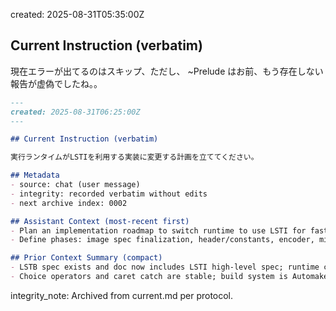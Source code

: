 created: 2025-08-31T05:35:00Z

## Current Instruction (verbatim)

現在エラーが出てるのはスキップ、ただし、 ~Prelude はお前、もう存在しない報告が虚偽でしたね。。
```markdown
---
created: 2025-08-31T06:25:00Z
---

## Current Instruction (verbatim)

実行ランタイムがLSTIを利用する実装に変更する計画を立ててください。

## Metadata
- source: chat (user message)
- integrity: recorded verbatim without edits
- next archive index: 0002

## Assistant Context (most-recent first)
- Plan an implementation roadmap to switch runtime to use LSTI for fast loading, while keeping LSTB for portability.
- Define phases: image spec finalization, header/constants, encoder, minimal loader, integration flag, tests/benchmarks, rollout.

## Prior Context Summary (compact)
- LSTB spec exists and doc now includes LSTI high-level spec; runtime contains LSTB subset I/O in `thunk.c`.
- Choice operators and caret catch are stable; build system is Automake/libtool.

```
integrity_note: Archived from current.md per protocol.
